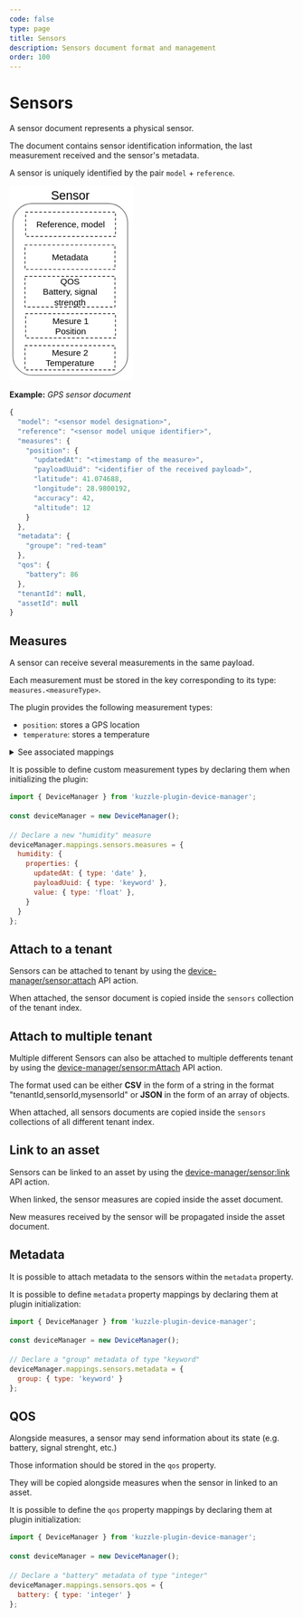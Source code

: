 ```yaml
---
code: false
type: page
title: Sensors
description: Sensors document format and management
order: 100
---
```


# Sensors

A sensor document represents a physical sensor.

The document contains sensor identification information, the last measurement received and the sensor's metadata.

A sensor is uniquely identified by the pair `model` + `reference`.

![sensor document](./sensor-document.png)

**Example:** _GPS sensor document_
```js
{
  "model": "<sensor model designation>",
  "reference": "<sensor model unique identifier>",
  "measures": {
    "position": {
      "updatedAt": "<timestamp of the measure>",
      "payloadUuid": "<identifier of the received payload>",
      "latitude": 41.074688,
      "longitude": 28.9800192,
      "accuracy": 42,
      "altitude": 12
    }
  },
  "metadata": {
    "groupe": "red-team"
  },
  "qos": {
    "battery": 86
  },
  "tenantId": null,
  "assetId": null
}
```

## Measures

A sensor can receive several measurements in the same payload.

Each measurement must be stored in the key corresponding to its type: `measures.<measureType>`.

The plugin provides the following measurement types:

  - `position`: stores a GPS location
  - `temperature`: stores a temperature

<details><summary>See associated mappings</summary>

```js
{
  // [...]
  measures: {
    properties: {
      temperature: {
        properties: {
          updatedAt: { type: 'date' },
          payloadUuid: { type: 'keyword' },
          value: { type: 'float' },
        }
      },
      position: {
        properties: {
          updatedAt: { type: 'date' },
          payloadUuid: { type: 'keyword' },

          latitude: { type: 'float' },
          longitude: { type: 'float' },
          altitude: { type: 'float' },
          accuracy: { type: 'integer' },
        }
      },
    }
  },
}
```

</details>

It is possible to define custom measurement types by declaring them when initializing the plugin:

```js
import { DeviceManager } from 'kuzzle-plugin-device-manager';

const deviceManager = new DeviceManager();

// Declare a new "humidity" measure 
deviceManager.mappings.sensors.measures = {
  humidity: {
    properties: {
      updatedAt: { type: 'date' },
      payloadUuid: { type: 'keyword' },
      value: { type: 'float' },
    }
  }
};
```

## Attach to a tenant

Sensors can be attached to tenant by using the [device-manager/sensor:attach](/kuzzle-iot-platform/device-manager/1/controllers/sensor/attach) API action.

When attached, the sensor document is copied inside the `sensors` collection of the tenant index.

## Attach to multiple tenant

Multiple different Sensors can also be attached to multiple defferents tenant by using the [device-manager/sensor:mAttach](/kuzzle-iot-platform/device-manager/1/controllers/sensor/mAttach) API action.

The format used can be either __CSV__ in the form of a string in the format "tenantId,sensorId,mysensorId" or __JSON__ in the form of an array of objects.

When attached, all sensors documents are copied inside the `sensors` collections of all different tenant index.

## Link to an asset

Sensors can be linked to an asset by using the [device-manager/sensor:link](/kuzzle-iot-platform/device-manager/1/controllers/sensor/link) API action.

When linked, the sensor measures are copied inside the asset document.

New measures received by the sensor will be propagated inside the asset document.

## Metadata

It is possible to attach metadata to the sensors within the `metadata` property.

It is possible to define `metadata` property mappings by declaring them at plugin initialization:

```js
import { DeviceManager } from 'kuzzle-plugin-device-manager';

const deviceManager = new DeviceManager();

// Declare a "group" metadata of type "keyword" 
deviceManager.mappings.sensors.metadata = {
  group: { type: 'keyword' }
};
```

## QOS

Alongside measures, a sensor may send information about its state (e.g. battery, signal strenght, etc.)

Those information should be stored in the `qos` property.

They will be copied alongside measures when the sensor in linked to an asset.

It is possible to define the `qos` property mappings by declaring them at plugin initialization:

```js
import { DeviceManager } from 'kuzzle-plugin-device-manager';

const deviceManager = new DeviceManager();

// Declare a "battery" metadata of type "integer" 
deviceManager.mappings.sensors.qos = {
  battery: { type: 'integer' }
};
```
